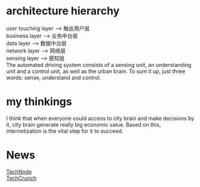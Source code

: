 # architecture hierarchy
user touching layer --> 触达用户层  
business layer 		--> 业务中台层  
data layer 			--> 数据中台层  
network layer 		--> 网络层  
sensing layer 		--> 感知层  
The automated driving system consists of a sensing unit, an understanding unit and a control unit, as well as the urban brain. To sum it up, just three words: sense, understand and control.
# my thinkings
I think that when everyone could access to city brain and make decisions by it, city brain generate really big economic value. Based on this, internetization is the vital step for it to succeed.
# News
[TechNode](https://technode.com/)  
[TechCrunch](https://techcrunch.com/)  